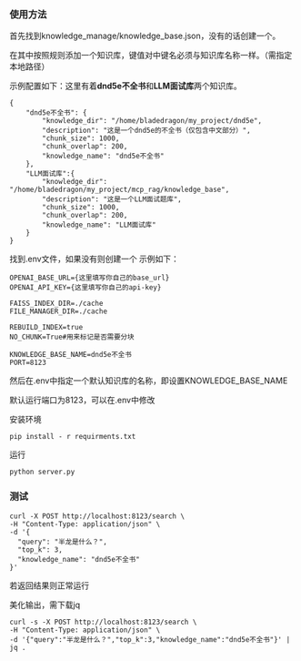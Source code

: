 ### 使用方法

首先找到knowledge_manage/knowledge_base.json，没有的话创建一个。

在其中按照规则添加一个知识库，键值对中键名必须与知识库名称一样。（需指定本地路径）

示例配置如下：这里有着**dnd5e不全书**和**LLM面试库**两个知识库。
```
{
    "dnd5e不全书": {
        "knowledge_dir": "/home/bladedragon/my_project/dnd5e",
        "description": "这是一个dnd5e的不全书（仅包含中文部分）",
        "chunk_size": 1000,
        "chunk_overlap": 200,
        "knowledge_name": "dnd5e不全书"
    },
    "LLM面试库":{
        "knowledge_dir": "/home/bladedragon/my_project/mcp_rag/knowledge_base",
        "description": "这是一个LLM面试题库",
        "chunk_size": 1000,
        "chunk_overlap": 200,
        "knowledge_name": "LLM面试库"
    }
}
```
找到.env文件，如果没有则创建一个
示例如下：
```
OPENAI_BASE_URL={这里填写你自己的base_url}
OPENAI_API_KEY={这里填写你自己的api-key}

FAISS_INDEX_DIR=./cache
FILE_MANAGER_DIR=./cache

REBUILD_INDEX=true
NO_CHUNK=True#用来标记是否需要分块

KNOWLEDGE_BASE_NAME=dnd5e不全书
PORT=8123
```

然后在.env中指定一个默认知识库的名称，即设置KNOWLEDGE_BASE_NAME

默认运行端口为8123，可以在.env中修改


安装环境
```
pip install - r requirments.txt
```
运行
```
python server.py
```
### 测试
```
curl -X POST http://localhost:8123/search \
-H "Content-Type: application/json" \
-d '{
  "query": "半龙是什么？",
  "top_k": 3,
  "knowledge_name": "dnd5e不全书"
}'
```
若返回结果则正常运行

美化输出，需下载jq
```
curl -s -X POST http://localhost:8123/search \
-H "Content-Type: application/json" \
-d '{"query":"半龙是什么？","top_k":3,"knowledge_name":"dnd5e不全书"}' | jq .
```
